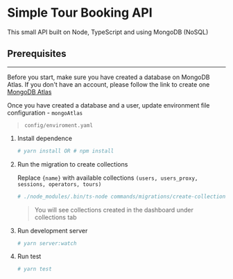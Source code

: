 Simple Tour Booking API
================================

This small API built on Node, TypeScript and using MongoDB (NoSQL)

## Prerequisites
-------------------
Before you start, make sure you have created a database on MongoDB Atlas. 
If you don't have an account, please follow the link to create one [MongoDB Atlas](https://www.mongodb.com/cloud/atlas)

Once you have created a database and a user, update environment file configuration - `mongoAtlas`
> `config/enviroment.yaml`

1. Install dependence

	```bash
	# yarn install OR # npm install
	```
 
2. Run the migration to create collections
   
   Replace `{name}` with available collections `(users, users_proxy, sessions, operators, tours)`
	```bash
	# ./node_modules/.bin/ts-node commands/migrations/create-collection-{name}.ts 
	```
    
    > You will see collections created in the dashboard under collections tab

2. Run development server

	```bash
	# yarn server:watch
	```
 
3. Run test
 
 	```bash
 	# yarn test
 	```
